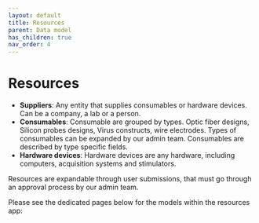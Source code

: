 ```yaml
---
layout: default
title: Resources
parent: Data model
has_children: true
nav_order: 4
---
```


# Resources

- __Suppliers__: Any entity that supplies consumables or hardware devices. Can be a company, a lab or a person. 
- __Consumables__: Consumable are grouped by types. Optic fiber designs, Silicon probes designs, Virus constructs, wire electrodes. Types of consumables can be expanded by our admin team. Consumables are described by type specific fields.
- __Hardware devices__: Hardware devices are any hardware, including computers, acquisition systems and stimulators. 

Resources are expandable through user submissions, that must go through an approval process by our admin team.

Please see the dedicated pages below for the models within the resources app:

